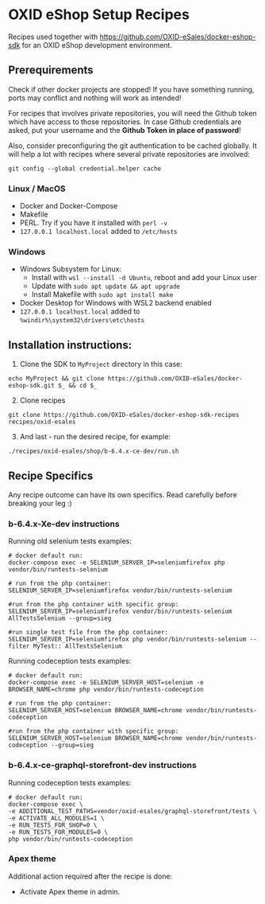 # OXID eShop Setup Recipes

Recipes used together with https://github.com/OXID-eSales/docker-eshop-sdk for an OXID eShop development environment.

## Prerequirements

Check if other docker projects are stopped! If you have something running, ports may conflict and nothing will work as intended!

For recipes that involves private repositories, you will need the Github token which have access to those repositories.
In case Github credentials are asked, put your username and the **Github Token in place of password**!

Also, consider preconfiguring the git authentication to be cached globally. It will help a lot with recipes where several private repositories are involved:
```
git config --global credential.helper cache
```

### Linux / MacOS

- Docker and Docker-Compose
- Makefile
- PERL. Try if you have it installed with `perl -v`
- `127.0.0.1 localhost.local` added to `/etc/hosts`

### Windows

- Windows Subsystem for Linux:
  - Install with `wsl --install -d Ubuntu`, reboot and add your Linux user
  - Update with `sudo apt update && apt upgrade`
  - Install Makefile with `sudo apt install make`
- Docker Desktop for Windows with WSL2 backend enabled
- `127.0.0.1 localhost.local` added to `%windir%\system32\drivers\etc\hosts`

## Installation instructions:

1. Clone the SDK to ``MyProject`` directory in this case:
```
echo MyProject && git clone https://github.com/OXID-eSales/docker-eshop-sdk.git $_ && cd $_
```

2. Clone recipes
```
git clone https://github.com/OXID-eSales/docker-eshop-sdk-recipes recipes/oxid-esales
```

3. And last - run the desired recipe, for example:
```
./recipes/oxid-esales/shop/b-6.4.x-ce-dev/run.sh
```

## Recipe Specifics

Any recipe outcome can have its own specifics. Read carefully before breaking your leg :)

### b-6.4.x-Xe-dev instructions

Running old selenium tests examples:

```
# docker default run:
docker-compose exec -e SELENIUM_SERVER_IP=seleniumfirefox php vendor/bin/runtests-selenium

# run from the php container:
SELENIUM_SERVER_IP=seleniumfirefox vendor/bin/runtests-selenium

#run from the php container with specific group:
SELENIUM_SERVER_IP=seleniumfirefox vendor/bin/runtests-selenium AllTestsSelenium --group=sieg

#run single test file from the php container:
SELENIUM_SERVER_IP=seleniumfirefox php vendor/bin/runtests-selenium --filter MyTest:: AllTestsSelenium
```

Running codeception tests examples:

```
# docker default run:
docker-compose exec -e SELENIUM_SERVER_HOST=selenium -e BROWSER_NAME=chrome php vendor/bin/runtests-codeception

# run from the php container:
SELENIUM_SERVER_HOST=selenium BROWSER_NAME=chrome vendor/bin/runtests-codeception

#run from the php container with specific group:
SELENIUM_SERVER_HOST=selenium BROWSER_NAME=chrome vendor/bin/runtests-codeception --group=sieg
```

### b-6.4.x-ce-graphql-storefront-dev instructions

Running codeception tests examples:

```
# docker default run:
docker-compose exec \
-e ADDITIONAL_TEST_PATHS=vendor/oxid-esales/graphql-storefront/tests \
-e ACTIVATE_ALL_MODULES=1 \
-e RUN_TESTS_FOR_SHOP=0 \
-e RUN_TESTS_FOR_MODULES=0 \
php vendor/bin/runtests-codeception
```

### Apex theme

Additional action required after the recipe is done:
* Activate Apex theme in admin.

